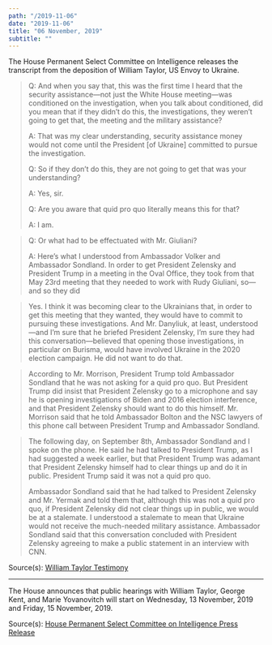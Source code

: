 ```yaml
---
path: "/2019-11-06"
date: "2019-11-06"
title: "06 November, 2019"
subtitle: ""
---
```


The House Permanent Select Committee on Intelligence releases the transcript from the deposition of William Taylor, US Envoy to Ukraine.

> Q: And when you say that, this was the first time I heard that the security assistance—not just the White House meeting—was conditioned on the investigation, when you talk about conditioned, did you mean that if they didn’t do this, the investigations, they weren’t going to get that, the meeting and the military assistance?
>
> A: That was my clear understanding, security assistance money would not come until the President [of Ukraine] committed to pursue the investigation.
>
> Q: So if they don’t do this, they are not going to get that was your understanding?
>
> A: Yes, sir.
>
> Q: Are you aware that quid pro quo literally means this for that?
>
> A: I am.

> Q: Or what had to be effectuated with Mr. Giuliani?
> 
> A: Here’s what I understood from Ambassador Volker and Ambassador Sondland. In order to get President Zelensky and President Trump in a meeting in the Oval Office, they took from that May 23rd meeting that they needed to work with Rudy Giuliani, so—and so they did

> Yes. I think it was becoming clear to the Ukrainians that, in order to get this meeting that they wanted, they would have to commit to pursuing these investigations. And Mr. Danyliuk, at least, understood—and I’m sure that he briefed President Zelensky, I’m sure they had this conversation—believed that opening those investigations, in particular on Burisma, would have involved Ukraine in the 2020 election campaign. He did not want to do that.

> According to Mr. Morrison, President Trump told Ambassador Sondland that he was not asking for a quid pro quo. But President Trump did insist that President Zelensky go to a microphone and say he is opening investigations of Biden and 2016 election interference, and that President Zelensky should want to do this himself. Mr. Morrison said that he told Ambassador Bolton and the NSC lawyers of this phone call between President Trump and Ambassador Sondland.

> The following day, on September 8th, Ambassador Sondland and I spoke on the phone. He said he had talked to President Trump, as I had suggested a week earlier, but that President Trump was adamant that President Zelensky himself had to clear things up and do it in public. President Trump said it was not a quid pro quo.
>
> Ambassador Sondland said that he had talked to President Zelensky and Mr. Yermak and told them that, although this was not a quid pro quo, if President Zelensky did not clear things up in public, we would be at a stalemate. I understood a stalemate to mean that Ukraine would not receive the much-needed military assistance. Ambassador Sondland said that this conversation concluded with President Zelensky agreeing to make a public statement in an interview with CNN.

<span class="sources">
Source(s): <a href="https://docs.house.gov/meetings/IG/IG00/CPRT-116-IG00-D008.pdf" target="_blank" rel="noopener noreferrer">William Taylor Testimony</a>
</span>

---

The House announces that public hearings with William Taylor, George Kent, and Marie Yovanovitch will start on Wednesday, 13 November, 2019 and Friday, 15 November, 2019.

<span class="sources">
Source(s): <a href="https://intelligence.house.gov/news/documentsingle.aspx?DocumentID=792" target="_blank" rel="noopener noreferrer">House Permanent Select Committee on Intelligence Press Release</a>
</span>
